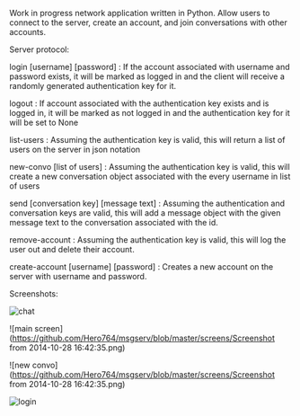 Work in progress network application written in Python. Allow users to connect to the server, create an account, and join conversations with other accounts.

Server protocol:

login [username] [password] : If the account associated with username and password exists, it will be marked as logged in and the client will receive a randomly generated authentication key for it.

logout : If account associated with the authentication key exists and is logged in, it will be marked as not logged in and the authentication key for it will be set to None

list-users : Assuming the authentication key is valid, this will return a list of users on the server in json notation

new-convo [list of users] : Assuming the authentication key is valid, this will create a new conversation object associated with the every username in list of users

send [conversation key] [message text] : Assuming the authentication and conversation keys are valid, this will add a message object with the given message text to the conversation associated with the id.

remove-account : Assuming the authentication key is valid, this will log the user out and delete their account.

create-account [username] [password] : Creates a new account on the server with username and password.

Screenshots:

![chat](https://github.com/Hero764/msgserv/blob/master/screens/Screenshot%20from%202014-10-28%2016:42:31.png)

![main screen](https://github.com/Hero764/msgserv/blob/master/screens/Screenshot from 2014-10-28 16:42:35.png)

![new convo](https://github.com/Hero764/msgserv/blob/master/screens/Screenshot from 2014-10-28 16:42:35.png)

![login](https://github.com/Hero764/msgserv/blob/master/screens/Screenshot%20from%202014-10-28%2016:42:45.png)
